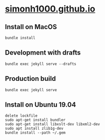 # [simonh1000.github.io](http://simonh1000.github.io/)

## Install on MacOS

```
bundle install
```

## Development with drafts

```
bundle exec jekyll serve --drafts
```

## Production build

```
bundle exec jekyll serve
```

## Install on Ubuntu 19.04

```
delete lockfile
sudo apt-get install bundler
sudo apt-get install libxslt-dev libxml2-dev
sudo apt install zlib1g-dev
bundle install --path ~/.gem
```

